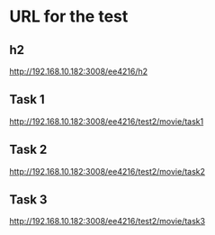 # URL for the test

## h2

<http://192.168.10.182:3008/ee4216/h2>

## Task 1

<http://192.168.10.182:3008/ee4216/test2/movie/task1>

## Task 2

<http://192.168.10.182:3008/ee4216/test2/movie/task2>

## Task 3

<http://192.168.10.182:3008/ee4216/test2/movie/task3>
